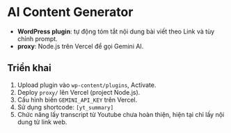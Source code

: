 # AI Content Generator

- **WordPress plugin**: tự động tóm tắt nội dung bài viết theo Link và tùy chỉnh prompt.
- **proxy**: Node.js trên Vercel để gọi Gemini AI.

## Triển khai

1. Upload plugin vào `wp-content/plugins`, Activate.
2. Deploy `proxy/` lên Vercel (project Node.js).
3. Cấu hình biến `GEMINI_API_KEY` trên Vercel.
4. Sử dụng shortcode: `[yt_summary]`
5. Chức năng lấy transcript từ Youtube chưa hoàn thiện, hiện tại chỉ lấy nội dung từ link web.
